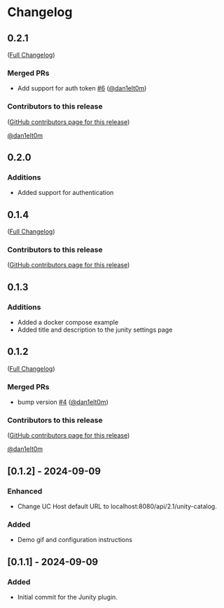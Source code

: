 # Changelog

<!-- <START NEW CHANGELOG ENTRY> -->

<!-- <END NEW CHANGELOG ENTRY> -->

## 0.2.1

([Full Changelog](https://github.com/dan1elt0m/junity/compare/v0.1.4...e5294fa4da4e179649608793a9a0e3d486a0eed2))

### Merged PRs

- Add support for auth token [#6](https://github.com/dan1elt0m/junity/pull/6) ([@dan1elt0m](https://github.com/dan1elt0m))

### Contributors to this release

([GitHub contributors page for this release](https://github.com/dan1elt0m/junity/graphs/contributors?from=2024-10-04&to=2024-10-04&type=c))

[@dan1elt0m](https://github.com/search?q=repo%3Adan1elt0m%2Fjunity+involves%3Adan1elt0m+updated%3A2024-10-04..2024-10-04&type=Issues)


## 0.2.0

### Additions

- Added support for authentication

## 0.1.4

([Full Changelog](https://github.com/dan1elt0m/junity/compare/v0.1.2))

### Contributors to this release

([GitHub contributors page for this release](https://github.com/dan1elt0m/junity/graphs/contributors?from=2024-09-09&to=2024-10-04&type=c))

## 0.1.3

### Additions

- Added a docker compose example
- Added title and description to the junity settings page

## 0.1.2

([Full Changelog](https://github.com/dan1elt0m/junity/compare/7e580b3a5c9690b0124aaebbd30ac5cf7c0bfdee...b84ae9c6b5e0b18ca0efa92d758e9c93b06af9a1))

### Merged PRs

- bump version [#4](https://github.com/dan1elt0m/junity/pull/4) ([@dan1elt0m](https://github.com/dan1elt0m))

### Contributors to this release

([GitHub contributors page for this release](https://github.com/dan1elt0m/junity/graphs/contributors?from=2024-09-08&to=2024-09-09&type=c))

[@dan1elt0m](https://github.com/search?q=repo%3Adan1elt0m%2Fjunity+involves%3Adan1elt0m+updated%3A2024-09-08..2024-09-09&type=Issues)

## [0.1.2] - 2024-09-09

### Enhanced

- Change UC Host default URL to localhost:8080/api/2.1/unity-catalog.

### Added

- Demo gif and configuration instructions

## [0.1.1] - 2024-09-09

### Added

- Initial commit for the Junity plugin.

